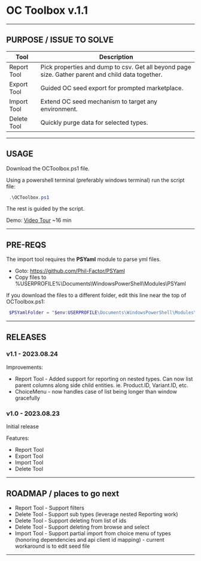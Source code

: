 # OC Toolbox v.1.1

---

## PURPOSE / ISSUE TO SOLVE

| Tool        | Description |
| ----------- | ----------- |
| Report Tool | Pick properties and dump to csv. Get all beyond page size. Gather parent and child data together. |
| Export Tool | Guided OC seed export for prompted marketplace. |
| Import Tool | Extend OC seed mechanism to target any environment. |
| Delete Tool | Quickly purge data for selected types. |

---

## USAGE

Download the OCToolbox.ps1 file.

Using a powershell terminal (preferably windows terminal) run the script file:

```PowerShell
 .\OCToolbox.ps1
```

The rest is guided by the script.

Demo: [Video Tour](https://clipchamp.com/watch/7CTIVyxEI0L) ~16 min

---

## PRE-REQS

The import tool requires the **PSYaml** module to parse yml files.

 - Goto: https://github.com/Phil-Factor/PSYaml
 - Copy files to %USERPROFILE%\Documents\WindowsPowerShell\Modules\PSYaml

If you download the files to a different folder, edit this line near the top of OCToolbox.ps1:

```PowerShell
 $PSYamlFolder = "$env:USERPROFILE\Documents\WindowsPowerShell\Modules\PSYaml"
```

---

## RELEASES

### v1.1 - 2023.08.24

Improvements:

 - Report Tool - Added support for reporting on nested types. Can now list parent columns along side child entities. ie. Product.ID, Variant.ID, etc.
 - ChoiceMenu - now handles case of list being longer than window gracefully

### v1.0 - 2023.08.23

Initial release

Features:

 - Report Tool
 - Export Tool
 - Import Tool
 - Delete Tool

---

## ROADMAP / places to go next

 - Report Tool - Support filters
 - Delete Tool - Support sub types (leverage nested Reporting work)
 - Delete Tool - Support deleting from list of ids
 - Delete Tool - Support deleting from browse and select
 - Import Tool - Support partial import from choice menu of types (honoring dependencies and api client id mapping) - current workaround is to edit seed file

 ---

